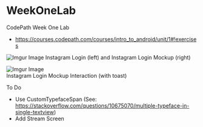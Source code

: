 # WeekOneLab
CodePath Week One Lab
* https://courses.codepath.com/courses/intro_to_android/unit/1#!exercises

![Imgur Image](https://i.imgur.com/VJwQ82Y.png)
Instagram Login (left) and Instagram Login Mockup (right)

![Imgur Image](https://i.imgur.com/8llDn13.gif)<br>
Instagram Login Mockup Interaction (with toast)

To Do
* Use CustomTypefaceSpan (See: https://stackoverflow.com/questions/10675070/multiple-typeface-in-single-textview)
* Add Stream Screen 
